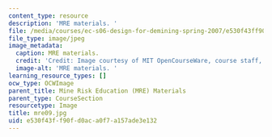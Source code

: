```yaml
---
content_type: resource
description: 'MRE materials. '
file: /media/courses/ec-s06-design-for-demining-spring-2007/e530f43ff90fd0aca0f7a157ade3e132_mre09.jpg
file_type: image/jpeg
image_metadata:
  caption: MRE materials.
  credit: 'Credit: Image courtesy of MIT OpenCourseWare, course staff, and students.'
  image-alt: 'MRE materials. '
learning_resource_types: []
ocw_type: OCWImage
parent_title: Mine Risk Education (MRE) Materials
parent_type: CourseSection
resourcetype: Image
title: mre09.jpg
uid: e530f43f-f90f-d0ac-a0f7-a157ade3e132
---
```

